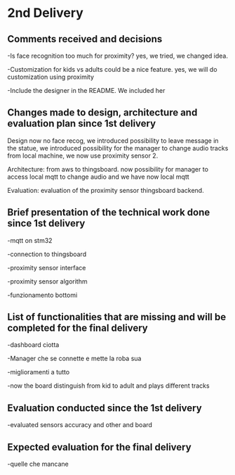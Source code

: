 # 2nd Delivery

## Comments received and decisions

-Is face recognition too much for proximity?
yes, we tried, we changed idea.

-Customization for kids vs adults could be a nice feature. 
yes, we will do customization using proximity

-Include the designer in the README.
We included her


## Changes made to design, architecture and evaluation plan since 1st delivery
Design now no face recog, we introduced possibility to leave message in the statue, we introduced possibility for the manager to change audio tracks from local machine, we now use proximity sensor 2.

Architecture:
from aws to thingsboard. now possibility for manager to access local mqtt to change audio and we have now local mqtt

Evaluation: evaluation of the proximity sensor 
thingsboard backend.


## Brief presentation of the technical work done since 1st delivery

-mqtt on stm32

-connection to thingsboard

-proximity sensor interface

-proximity sensor algorithm

-funzionamento bottomi

## List of functionalities that are missing and will be completed for the final delivery

-dashboard ciotta

-Manager che se connette e mette la roba sua

-miglioramenti a tutto

-now the board distinguish from kid to adult  and plays different tracks

## Evaluation conducted since the 1st delivery

-evaluated sensors accuracy and other and board


## Expected evaluation for the final delivery

-quelle che mancane
